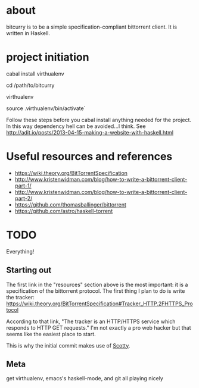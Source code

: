 # about
bitcurry is to be a simple specification-compliant bittorrent client.
It is written in Haskell.

# project initiation
 cabal install virthualenv

cd /path/to/bitcurry

virthualenv

source .virthualenv/bin/activate`

Follow these steps before you cabal install anything needed for the project.
In this way dependency hell can be avoided...I think.
See http://adit.io/posts/2013-04-15-making-a-website-with-haskell.html

# Useful resources and references
- https://wiki.theory.org/BitTorrentSpecification
- http://www.kristenwidman.com/blog/how-to-write-a-bittorrent-client-part-1/
- http://www.kristenwidman.com/blog/how-to-write-a-bittorrent-client-part-2/
- https://github.com/thomasballinger/bittorrent
- https://github.com/astro/haskell-torrent

# TODO
Everything!

## Starting out
The first link in the "resources" section above is the most important:
it is a specification of the bittorrent protocol.
The first thing I plan to do is write the tracker:
https://wiki.theory.org/BitTorrentSpecification#Tracker_HTTP.2FHTTPS_Protocol

According to that link, "The tracker is an HTTP/HTTPS service which responds to HTTP GET requests."
I'm not exactly a pro web hacker but that seems like the easiest place to start.

This is why the initial commit makes use of [Scotty](http://hackage.haskell.org/packages/archive/scotty/0.4.0/doc/html/Web-Scotty.html).


## Meta
get virthualenv, emacs's haskell-mode, and git all playing nicely
